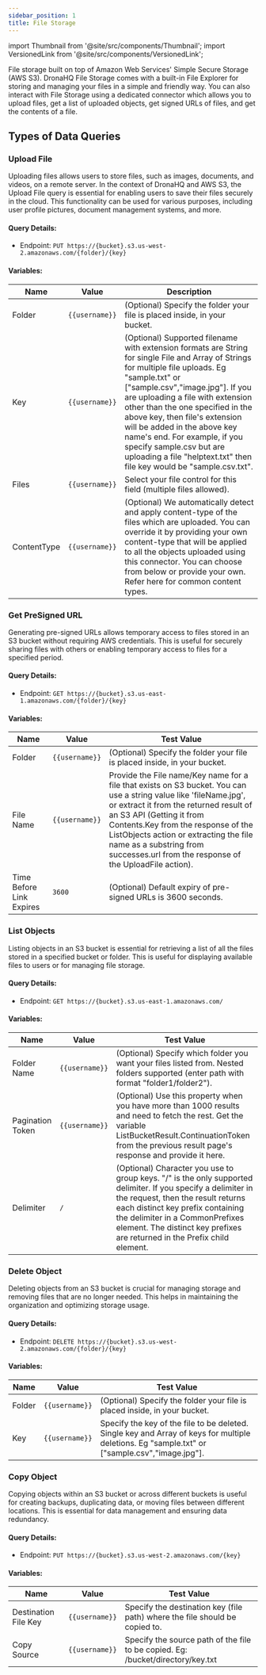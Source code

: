 ```yaml
---
sidebar_position: 1
title: File Storage
---
```


import Thumbnail from '@site/src/components/Thumbnail';
import VersionedLink from '@site/src/components/VersionedLink';


File storage built on top of Amazon Web Services' Simple Secure Storage (AWS S3). DronaHQ File Storage comes with a built-in File Explorer for storing and managing your files in a simple and friendly way. You can also interact with File Storage using a dedicated connector which allows you to upload files, get a list of uploaded objects, get signed URLs of files, and get the contents of a file.

## Types of Data Queries

###  Upload File


Uploading files allows users to store files, such as images, documents, and videos, on a remote server. In the context of DronaHQ and AWS S3, the Upload File query is essential for enabling users to save their files securely in the cloud. This functionality can be used for various purposes, including user profile pictures, document management systems, and more.


<figure>
  <Thumbnail src="/img/data-queries/file-storage-upload.jpeg" alt="upload File" width='100%'/>
</figure>

#### Query Details:

- Endpoint: `PUT https://{bucket}.s3.us-west-2.amazonaws.com/{folder}/{key}`

#### Variables:

| Name        | Value             | Description  |
|-------------|-------------------|--------------------|
| Folder  | `{{username}}`    | (Optional) Specify the folder your file is placed inside, in your bucket.                                                         |
| Key     | `{{username}}`    | (Optional) Supported filename with extension formats are String for single File and Array of Strings for multiple file uploads. Eg "sample.txt" or ["sample.csv","image.jpg"]. If you are uploading a file with extension other than the one specified in the above key, then file's extension will be added in the above key name's end. For example, if you specify sample.csv but are uploading a file "helptext.txt" then file key would be "sample.csv.txt".|
| Files   | `{{username}}`    | Select your file control for this field (multiple files allowed).                                                                |
| ContentType | `{{username}}` | (Optional) We automatically detect and apply content-type of the files which are uploaded. You can override it by providing your own content-type that will be applied to all the objects uploaded using this connector. You can choose from below or provide your own. Refer here for common content types. |

### Get PreSigned URL


Generating pre-signed URLs allows temporary access to files stored in an S3 bucket without requiring AWS credentials. This is useful for securely sharing files with others or enabling temporary access to files for a specified period.

<figure>
  <Thumbnail src="/img/data-queries/file-storage-presign.jpeg" alt="upload File" width='100%'/>
</figure>

#### Query Details:

- Endpoint: `GET https://{bucket}.s3.us-east-1.amazonaws.com/{folder}/{key}`

#### Variables:

| Name                            | Value            | Test Value                                                                                                 |
|---------------------------------|------------------|------------------------------------------------------------------------------------------------------------|
| Folder                      | `{{username}}`   | (Optional) Specify the folder your file is placed inside, in your bucket.                                  |
| File Name                   | `{{username}}`   | Provide the File name/Key name for a file that exists on S3 bucket. You can use a string value like 'fileName.jpg', or extract it from the returned result of an S3 API (Getting it from Contents.Key from the response of the ListObjects action or extracting the file name as a substring from successes.url from the response of the UploadFile action).|
| Time Before Link Expires    | `3600`           | (Optional) Default expiry of pre-signed URLs is 3600 seconds.                                              |

### List Objects

Listing objects in an S3 bucket is essential for retrieving a list of all the files stored in a specified bucket or folder. This is useful for displaying available files to users or for managing file storage.

<figure>
  <Thumbnail src="/img/data-queries/file-storage-list.jpeg" alt="upload File" width='100%'/>
</figure>

#### Query Details:

- Endpoint: `GET https://{bucket}.s3.us-east-1.amazonaws.com/`

#### Variables:

| Name                | Value            | Test Value                                                                                   |
|---------------------|------------------|----------------------------------------------------------------------------------------------|
| Folder Name     | `{{username}}`   | (Optional) Specify which folder you want your files listed from. Nested folders supported (enter path with format "folder1/folder2").|
| Pagination Token| `{{username}}`   | (Optional) Use this property when you have more than 1000 results and need to fetch the rest. Get the variable ListBucketResult.ContinuationToken from the previous result page's response and provide it here.|
| Delimiter       | `/`              | (Optional) Character you use to group keys. "/" is the only supported delimiter. If you specify a delimiter in the request, then the result returns each distinct key prefix containing the delimiter in a CommonPrefixes element. The distinct key prefixes are returned in the Prefix child element.|

### Delete Object

Deleting objects from an S3 bucket is crucial for managing storage and removing files that are no longer needed. This helps in maintaining the organization and optimizing storage usage.

<figure>
  <Thumbnail src="/img/data-queries/file-storage-delete.jpeg" alt="upload File" width='100%'/>
</figure>

#### Query Details:

- Endpoint: `DELETE https://{bucket}.s3.us-west-2.amazonaws.com/{folder}/{key}`

#### Variables:

| Name    | Value            | Test Value                                                                                                                       |
|---------|------------------|----------------------------------------------------------------------------------------------------------------------------------|
| Folder | `{{username}}` | (Optional) Specify the folder your file is placed inside, in your bucket.                                                         |
| Key    | `{{username}}` | Specify the key of the file to be deleted. Single key and Array of keys for multiple deletions. Eg "sample.txt" or ["sample.csv","image.jpg"].|

### Copy Object

Copying objects within an S3 bucket or across different buckets is useful for creating backups, duplicating data, or moving files between different locations. This is essential for data management and ensuring data redundancy.

<figure>
  <Thumbnail src="/img/data-queries/file-storage-copy.jpeg" alt="upload File" width='100%'/>
</figure>

#### Query Details:

- Endpoint: `PUT https://{bucket}.s3.us-west-2.amazonaws.com/{key}`

#### Variables:

| Name                  | Value            | Test Value                                                                                                                       |
|-----------------------|------------------|----------------------------------------------------------------------------------------------------------------------------------|
| Destination File Key | `{{username}}` | Specify the destination key (file path) where the file should be copied to.                                                      |
| Copy Source       | `{{username}}`   | Specify the source path of the file to be copied. Eg: /bucket/directory/key.txt                                                   |
